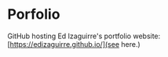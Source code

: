 # Porfolio

GitHub hosting Ed Izaguirre's portfolio website: [https://edizaguirre.github.io/](see here.)
